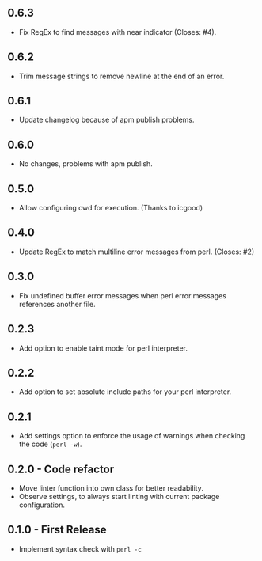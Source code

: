## 0.6.3
* Fix RegEx to find messages with near indicator (Closes: #4).

## 0.6.2
* Trim message strings to remove newline at the end of an error.

## 0.6.1
* Update changelog because of apm publish problems.

## 0.6.0
* No changes, problems with apm publish.

## 0.5.0
* Allow configuring cwd for execution. (Thanks to icgood)

## 0.4.0
* Update RegEx to match multiline error messages from perl. (Closes: #2)

## 0.3.0
* Fix undefined buffer error messages when perl error messages references another file.

## 0.2.3
* Add option to enable taint mode for perl interpreter.

## 0.2.2
* Add option to set absolute include paths for your perl interpreter.

## 0.2.1
* Add settings option to enforce the usage of warnings when checking the code (`perl -w`).

## 0.2.0 - Code refactor
* Move linter function into own class for better readability.
* Observe settings, to always start linting with current package configuration.

## 0.1.0 - First Release
* Implement syntax check with `perl -c`
